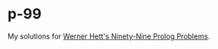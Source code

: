 # p-99
My solutions for [Werner Hett's Ninety-Nine Prolog Problems](https://sites.google.com/site/prologsite/prolog-problems).
